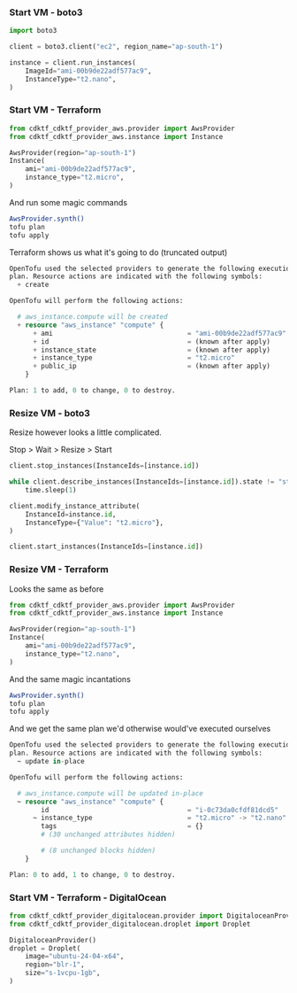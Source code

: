 ### Start VM - boto3
```python
import boto3

client = boto3.client("ec2", region_name="ap-south-1")

instance = client.run_instances(
    ImageId="ami-00b9de22adf577ac9",
    InstanceType="t2.nano",
)
```

### Start VM - Terraform

```python
from cdktf_cdktf_provider_aws.provider import AwsProvider
from cdktf_cdktf_provider_aws.instance import Instance

AwsProvider(region="ap-south-1")
Instance(
    ami="ami-00b9de22adf577ac9",
    instance_type="t2.micro",
)
```
And run some magic commands

```sh
AwsProvider.synth()
tofu plan
tofu apply
```
Terraform shows us what it's going to do (truncated output)
```terraform
OpenTofu used the selected providers to generate the following execution
plan. Resource actions are indicated with the following symbols:
  + create

OpenTofu will perform the following actions:

  # aws_instance.compute will be created
  + resource "aws_instance" "compute" {
      + ami                                  = "ami-00b9de22adf577ac9"
      + id                                   = (known after apply)
      + instance_state                       = (known after apply)
      + instance_type                        = "t2.micro"
      + public_ip                            = (known after apply)
    }

Plan: 1 to add, 0 to change, 0 to destroy.
```

### Resize VM - boto3
Resize however looks a little complicated. 

Stop > Wait > Resize > Start
```python
client.stop_instances(InstanceIds=[instance.id])

while client.describe_instances(InstanceIds=[instance.id]).state != "stopped":
    time.sleep(1)

client.modify_instance_attribute(
    InstanceId=instance.id,
    InstanceType={"Value": "t2.micro"},
)

client.start_instances(InstanceIds=[instance.id])
```

### Resize VM - Terraform
Looks the same as before

```python
from cdktf_cdktf_provider_aws.provider import AwsProvider
from cdktf_cdktf_provider_aws.instance import Instance

AwsProvider(region="ap-south-1")
Instance(
    ami="ami-00b9de22adf577ac9",
    instance_type="t2.nano",
)
```
And the same magic incantations
```sh
AwsProvider.synth()
tofu plan
tofu apply
```
And we get the same plan we'd otherwise would've executed ourselves

```terraform
OpenTofu used the selected providers to generate the following execution
plan. Resource actions are indicated with the following symbols:
  ~ update in-place

OpenTofu will perform the following actions:

  # aws_instance.compute will be updated in-place
  ~ resource "aws_instance" "compute" {
        id                                   = "i-0c73da0cfdf81dcd5"
      ~ instance_type                        = "t2.micro" -> "t2.nano"
        tags                                 = {}
        # (30 unchanged attributes hidden)

        # (8 unchanged blocks hidden)
    }

Plan: 0 to add, 1 to change, 0 to destroy.
```

### Start VM - Terraform - DigitalOcean
```python
from cdktf_cdktf_provider_digitalocean.provider import DigitaloceanProvider
from cdktf_cdktf_provider_digitalocean.droplet import Droplet

DigitaloceanProvider()
droplet = Droplet(
    image="ubuntu-24-04-x64",
    region="blr-1",
    size="s-1vcpu-1gb",
)
```